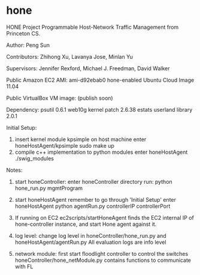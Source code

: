 hone
====

HONE Project
Programmable Host-Network Traffic Management
from Princeton CS. 

Author:
Peng Sun

Contributors:
Zhihong Xu, Lavanya Jose, Minlan Yu

Supervisors:
Jennifer Rexford, Michael J. Freedman, David Walker

Public Amazon EC2 AMI:
ami-d92ebab0                   hone-enabled Ubuntu Cloud Image 11.04

Public VirtualBox VM image:
(publish soon)

Dependency:
psutil                         0.6.1
web10g kernel patch            2.6.38
estats userland library        2.0.1

Initial Setup:
1. insert kernel module kpsimple on host machine
    enter honeHostAgent/kpsimple
    sudo make up
2. compile c++ implementation to python modules
    enter honeHostAgent
    ./swig_modules

Notes:
1. start honeController:
    enter honeController directory
    run: python hone_run.py mgmtProgram

2. start honeHostAgent
    remember to go through 'Initial Setup'
    enter honeHostAgent
    python agentRun.py controllerIP controllerPort

3. If running on EC2
    ec2scripts/startHoneAgent finds the EC2 internal IP of hone-controller
    instance, and start Hone agent against it. 

4. log level:
    change log level in honeController/hone_run.py and honeHostAgent/agentRun.py
    All evaluation logs are info level

5. network module:
    first start floodlight controller to control the switches
    honeController/hone_netModule.py contains functions to communicate with FL
